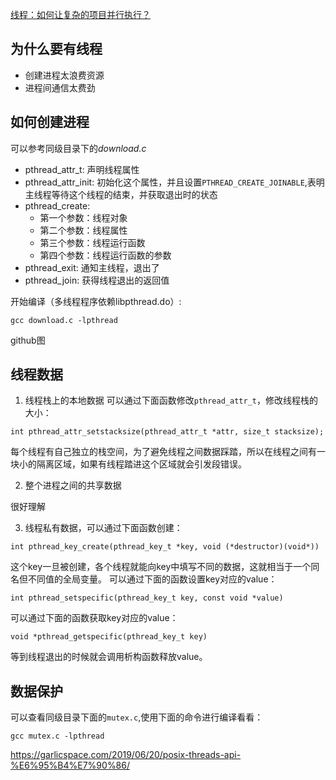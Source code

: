 [线程：如何让复杂的项目并行执行？](https://time.geekbang.org/column/article/91289)



## 为什么要有线程

- 创建进程太浪费资源
- 进程间通信太费劲

## 如何创建进程

可以参考同级目录下的*download.c*

- pthread_attr_t: 声明线程属性
- pthread_attr_init: 初始化这个属性，并且设置`PTHREAD_CREATE_JOINABLE`,表明主线程等待这个线程的结束，并获取退出时的状态
- pthread_create:
  + 第一个参数：线程对象
  + 第二个参数：线程属性
  + 第三个参数：线程运行函数
  + 第四个参数：线程运行函数的参数
- pthread_exit: 通知主线程，退出了
- pthread_join: 获得线程退出的返回值


开始编译（多线程程序依赖libpthread.do）:
```shell
gcc download.c -lpthread
```


github图


## 线程数据

1. 线程栈上的本地数据
可以通过下面函数修改`pthread_attr_t`，修改线程栈的大小：
```shell
int pthread_attr_setstacksize(pthread_attr_t *attr, size_t stacksize);
```

每个线程有自己独立的栈空间，为了避免线程之间数据踩踏，所以在线程之间有一块小的隔离区域，如果有线程踏进这个区域就会引发段错误。


2. 整个进程之间的共享数据

很好理解

3. 线程私有数据，可以通过下面函数创建：

```shell
int pthread_key_create(pthread_key_t *key, void (*destructor)(void*))
```
这个key一旦被创建，各个线程就能向key中填写不同的数据，这就相当于一个同名但不同值的全局变量。
可以通过下面的函数设置key对应的value：
```shell
int pthread_setspecific(pthread_key_t key, const void *value)
```
可以通过下面的函数获取key对应的value：
```shell
void *pthread_getspecific(pthread_key_t key)
```

等到线程退出的时候就会调用析构函数释放value。

## 数据保护


可以查看同级目录下面的`mutex.c`,使用下面的命令进行编译看看：
```shell
gcc mutex.c -lpthread
```
https://garlicspace.com/2019/06/20/posix-threads-api-%E6%95%B4%E7%90%86/

